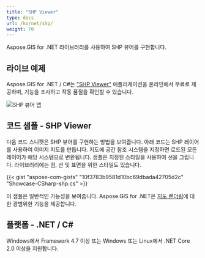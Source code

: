 ```yaml
---
title: "SHP Viewer"
type: docs
url: /ko/net/shp/
weight: 70
---
```


Aspose.GIS for .NET 라이브러리를 사용하여 SHP 뷰어를 구현합니다.

## **라이브 예제**

Aspose.GIS for .NET / C#는 ["SHP Viewer"](https://products.aspose.app/gis/viewer/shp) 애플리케이션을 온라인에서 무료로 제공하며, 기능을 조사하고 작동 품질을 확인할 수 있습니다.

![SHP 뷰어 앱](viewer.png)

## **코드 샘플 - SHP Viewer**

다음 코드 스니펫은 SHP 뷰어를 구현하는 방법을 보여줍니다. 아래 코드는 SHP 레이어를 사용하여 이미지 지도를 만듭니다. 지도에 공간 참조 시스템을 지정하면 로드된 모든 레이어가 해당 시스템으로 변환됩니다.
샘플은 지정된 스타일을 사용하여 선을 그립니다. 라이브러리에는 점, 선 및 표면을 위한 스타일도 있습니다.

{{< gist "aspose-com-gists" "10f3783b9581d10bc69dbada42705d2c" "Showcase-CSharp-shp.cs" >}}

이 샘플은 일반적인 가능성을 보여줍니다. Aspose.GIS for .NET은 [지도 렌더링](https://docs.aspose.com/gis/net/map-rendering/)에 대한 광범위한 기능을 제공합니다.

## **플랫폼 - .NET / C#**

Windows에서 Framework 4.7 이상 또는 Windows 또는 Linux에서 .NET Core 2.0 이상을 지원합니다.
